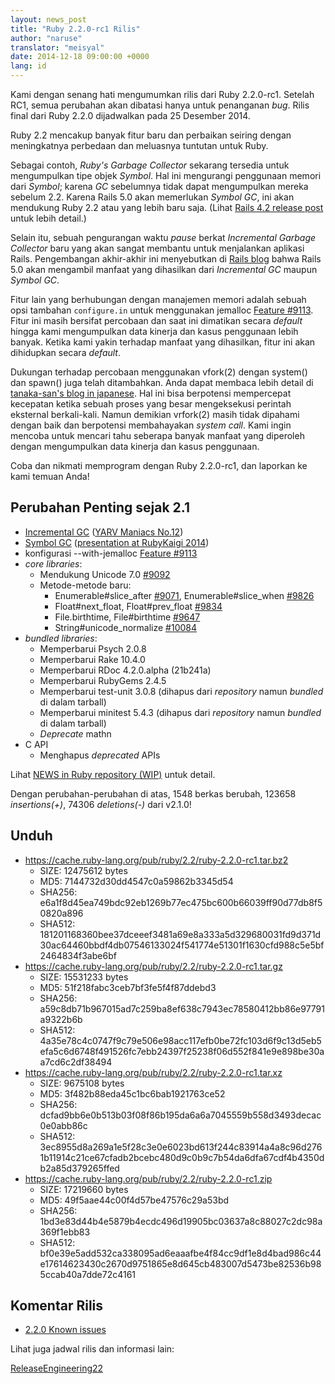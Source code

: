 ```yaml
---
layout: news_post
title: "Ruby 2.2.0-rc1 Rilis"
author: "naruse"
translator: "meisyal"
date: 2014-12-18 09:00:00 +0000
lang: id
---
```


Kami dengan senang hati mengumumkan rilis dari Ruby 2.2.0-rc1.
Setelah RC1, semua perubahan akan dibatasi hanya untuk penanganan *bug*.
Rilis final dari Ruby 2.2.0 dijadwalkan pada 25 Desember 2014.

Ruby 2.2 mencakup banyak fitur baru dan perbaikan seiring dengan meningkatnya
perbedaan dan meluasnya tuntutan untuk Ruby.

Sebagai contoh, *Ruby's Garbage Collector* sekarang tersedia untuk mengumpulkan tipe objek *Symbol*.
Hal ini mengurangi penggunaan memori dari *Symbol*; karena *GC* sebelumnya tidak dapat mengumpulkan mereka sebelum 2.2.
Karena Rails 5.0 akan memerlukan *Symbol GC*, ini akan mendukung Ruby 2.2 atau yang lebih baru saja.
(Lihat [Rails 4.2 release post](http://weblog.rubyonrails.org/2014/12/19/Rails-4-2-final/) untuk lebih detail.)

Selain itu, sebuah pengurangan waktu *pause* berkat *Incremental Garbage Collector* baru yang akan sangat membantu untuk menjalankan aplikasi Rails. Pengembangan akhir-akhir ini menyebutkan di [Rails blog](http://weblog.rubyonrails.org/) bahwa Rails 5.0 akan mengambil manfaat yang dihasilkan dari *Incremental GC* maupun *Symbol GC*.

Fitur lain yang berhubungan dengan manajemen memori adalah sebuah opsi tambahan `configure.in` untuk menggunakan jemalloc
[Feature #9113](https://bugs.ruby-lang.org/issues/9113).
Fitur ini masih bersifat percobaan dan saat ini dimatikan secara *default* hingga kami mengumpulkan data kinerja dan kasus penggunaan lebih banyak. Ketika kami yakin terhadap manfaat yang dihasilkan, fitur ini akan dihidupkan secara *default*.

Dukungan terhadap percobaan menggunakan vfork(2) dengan system() dan spawn() juga telah ditambahkan. Anda dapat membaca lebih detail di [tanaka-san's blog in japanese](http://www.a-k-r.org/d/2014-09.html#a2014_09_06).
Hal ini bisa berpotensi mempercepat kecepatan ketika sebuah proses yang besar mengeksekusi perintah eksternal berkali-kali.
Namun demikian vrfork(2) masih tidak dipahami dengan baik dan berpotensi membahayakan *system call*. Kami ingin mencoba untuk mencari tahu seberapa banyak manfaat yang diperoleh dengan mengumpulkan data kinerja dan kasus penggunaan.

Coba dan nikmati memprogram dengan Ruby 2.2.0-rc1, dan laporkan ke kami temuan Anda!

## Perubahan Penting sejak 2.1

* [Incremental GC](https://bugs.ruby-lang.org/issues/10137) ([YARV Maniacs No.12](http://magazine.rubyist.net/?0048-YARVManiacs))
* [Symbol GC](https://bugs.ruby-lang.org/issues/9634) ([presentation at RubyKaigi 2014](http://www.slideshare.net/authorNari/symbol-gc))
* konfigurasi --with-jemalloc [Feature #9113](https://bugs.ruby-lang.org/issues/9113)
* *core libraries*:
  * Mendukung Unicode 7.0 [#9092](https://bugs.ruby-lang.org/issues/9092)
  * Metode-metode baru:
    * Enumerable#slice_after [#9071](https://bugs.ruby-lang.org/issues/9071), Enumerable#slice_when [#9826](https://bugs.ruby-lang.org/issues/9826)
    * Float#next_float, Float#prev_float [#9834](https://bugs.ruby-lang.org/issues/9834)
    * File.birthtime, File#birthtime [#9647](https://bugs.ruby-lang.org/issues/9647)
    * String#unicode_normalize [#10084](https://bugs.ruby-lang.org/issues/10084)
* *bundled libraries*:
  * Memperbarui Psych 2.0.8
  * Memperbarui Rake 10.4.0
  * Memperbarui RDoc 4.2.0.alpha (21b241a)
  * Memperbarui RubyGems 2.4.5
  * Memperbarui test-unit 3.0.8 (dihapus dari *repository* namun *bundled*
di dalam tarball)
  * Memperbarui minitest 5.4.3 (dihapus dari *repository* namun *bundled* di dalam tarball)
  * *Deprecate* mathn
* C API
  * Menghapus *deprecated* APIs

Lihat [NEWS in Ruby repository (WIP)](https://github.com/ruby/ruby/blob/v2_2_0_rc1/NEWS) untuk detail.

Dengan perubahan-perubahan di atas, 1548 berkas berubah, 123658 *insertions(+)*, 74306 *deletions(-)* dari v2.1.0!

## Unduh

* <https://cache.ruby-lang.org/pub/ruby/2.2/ruby-2.2.0-rc1.tar.bz2>
  * SIZE:   12475612 bytes
  * MD5:    7144732d30dd4547c0a59862b3345d54
  * SHA256: e6a1f8d45ea749bdc92eb1269b77ec475bc600b66039ff90d77db8f50820a896
  * SHA512: 181201168360bee37dceeef3481a69e8a333a5d329680031fd9d371d30ac64460bbdf4db07546133024f541774e51301f1630cfd988c5e5bf2464834f3abe6bf
* <https://cache.ruby-lang.org/pub/ruby/2.2/ruby-2.2.0-rc1.tar.gz>
  * SIZE:   15531233 bytes
  * MD5:    51f218fabc3ceb7bf3fe5f4f87ddebd3
  * SHA256: a59c8db71b967015ad7c259ba8ef638c7943ec78580412bb86e97791a9322b6b
  * SHA512: 4a35e78c4c0747f9c79e506e98acc117efb0be72fc103d6f9c13d5eb5efa5c6d6748f491526fc7ebb24397f25238f06d552f841e9e898be30aa7cd6c2df38494
* <https://cache.ruby-lang.org/pub/ruby/2.2/ruby-2.2.0-rc1.tar.xz>
  * SIZE:   9675108 bytes
  * MD5:    3f482b88eda45c1bc6bab1921763ce52
  * SHA256: dcfad9bb6e0b513b03f08f86b195da6a6a7045559b558d3493decac0e0abb86c
  * SHA512: 3ec8955d8a269a1e5f28c3e0e6023bd613f244c83914a4a8c96d2761b11914c21ce67cfadb2bcebc480d9c0b9c7b54da6dfa67cdf4b4350db2a85d379265ffed
* <https://cache.ruby-lang.org/pub/ruby/2.2/ruby-2.2.0-rc1.zip>
  * SIZE:   17219660 bytes
  * MD5:    49f5aae44c00f4d57be47576c29a53bd
  * SHA256: 1bd3e83d44b4e5879b4ecdc496d19905bc03637a8c88027c2dc98a369f1ebb83
  * SHA512: bf0e39e5add532ca338095ad6eaaafbe4f84cc9df1e8d4bad986c44e17614623430c2670d9751865e8d645cb483007d5473be82536b985ccab40a7dde72c4161

## Komentar Rilis

* [2.2.0 Known issues](http://bugs.ruby-lang.org/projects/ruby-trunk/issues?query_id=115)

Lihat juga jadwal rilis dan informasi lain:

[ReleaseEngineering22](http://bugs.ruby-lang.org/projects/ruby-trunk/wiki/ReleaseEngineering22)
